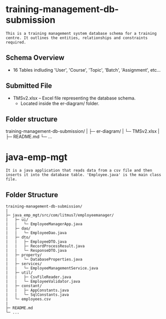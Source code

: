 # training-management-db-submission
    This is a training management system database schema for a training centre. It outlines the entities, relationships and constraints required.

## Schema Overview

- 16  Tables indluding 'User', 'Course', 'Topic', 'Batch', 'Assignment', etc...

## Submitted File

- TMSv2.xlsx – Excel file representing the database schema.
  - Located inside the er-diagram/ folder.

## Folder structure

training-management-db-submission/
|
├─ er-diagram/
|   └─ TMSv2.xlsx
|
├─ README.md
└─ ...

# java-emp-mgt
    It is a java application that reads data from a csv file and then inserts it into the database table. 'Employee.java' is the main class file.
## Folder Structure

    training-management-db-submission/
    |
    ├─ java_emp_mgt/src/com/litmus7/employeemanager/
    |   ├─ ui/
    |   |   └─ EmployeeManagerApp.java
    |   ├─ dao/
    |   |   └─ EmployeeDao.java
    |   ├─ dto/
    |   |   ├─ EmployeeDTO.java
    |   |   ├─ RecordProcessResult.java
    |   |   └─ ResponseDTO.java
    |   ├─ property/
    |   |   └─ DatabaseProperties.java
    |   ├─ services/
    |   |   └─ EmployeeManagementService.java
    |   ├─ util/
    |   |   ├─ CsvFileReader.java
    |   |   └─ EmployeeValidator.java
    |   ├─ constant/
    |   |   ├─ AppConstants.java
    |   |   └─ SqlConstants.java
    |   └─ employees.csv
    |
    ├─ README.md
    └─ ...